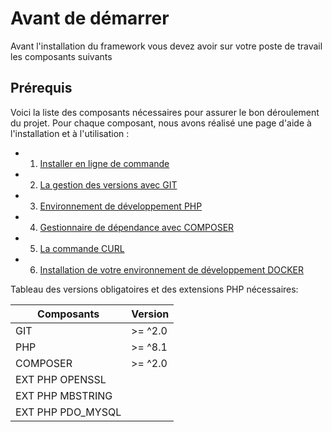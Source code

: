 # Avant de démarrer

Avant l'installation du framework vous devez avoir sur votre poste de travail les composants suivants

## Prérequis

Voici la liste des composants nécessaires pour assurer le bon déroulement du projet. Pour chaque composant, nous avons réalisé une page d'aide à l'installation et à l'utilisation :

- 1. [Installer en ligne de commande](fr-command-line.md)
- 2. [La gestion des versions avec GIT](fr-git.md)
- 3. [Environnement de développement PHP](fr-php.md)
- 4. [Gestionnaire de dépendance avec COMPOSER](fr-composer.md)
- 5. [La commande CURL](fr-curl.md)
- 6. [Installation de votre environnement de développement DOCKER](fr-docker.md)


Tableau des versions obligatoires et des extensions PHP nécessaires:

| Composants        | Version |
|-------------------|---------|
| GIT               | >= ^2.0 |
| PHP               | >= ^8.1 |
| COMPOSER          | >= ^2.0 |
| EXT PHP OPENSSL   |  |
| EXT PHP MBSTRING  |  |
| EXT PHP PDO_MYSQL |  |